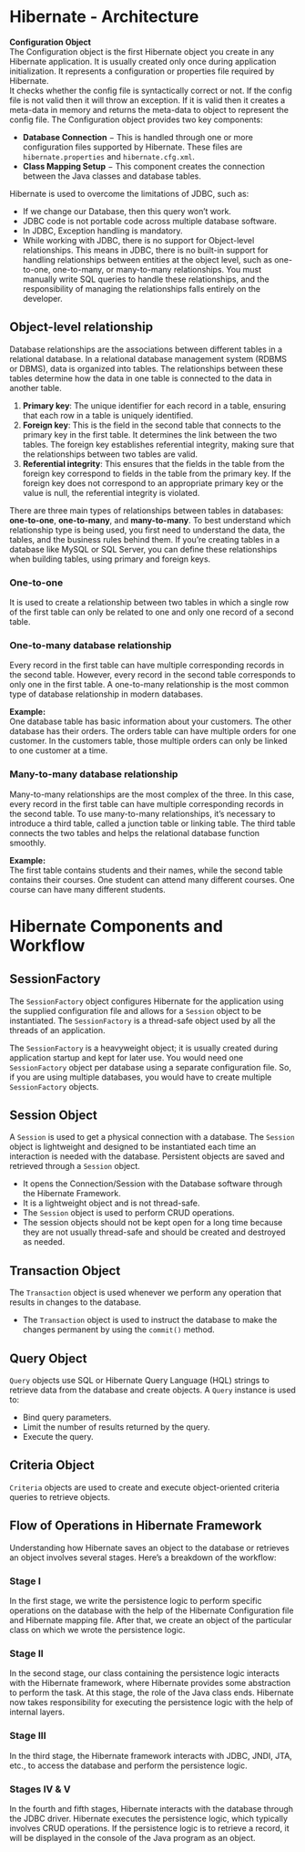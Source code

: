 # Hibernate - Architecture

**Configuration Object**  
The Configuration object is the first Hibernate object you create in any Hibernate application. It is usually created only once during application initialization. It represents a configuration or properties file required by Hibernate.  
It checks whether the config file is syntactically correct or not.
If the config file is not valid then it will throw an exception. If it is valid then it creates a meta-data in memory and returns the meta-data to object to represent the config file.
The Configuration object provides two key components:

- **Database Connection** − This is handled through one or more configuration files supported by Hibernate. These files are `hibernate.properties` and `hibernate.cfg.xml`.
- **Class Mapping Setup** − This component creates the connection between the Java classes and database tables.

Hibernate is used to overcome the limitations of JDBC, such as:

- If we change our Database, then this query won’t work.
- JDBC code is not portable code across multiple database software.
- In JDBC, Exception handling is mandatory.
- While working with JDBC, there is no support for Object-level relationships. This means in JDBC, there is no built-in support for handling relationships between entities at the object level, such as one-to-one, one-to-many, or many-to-many relationships. You must manually write SQL queries to handle these relationships, and the responsibility of managing the relationships falls entirely on the developer.

## Object-level relationship
Database relationships are the associations between different tables in a relational database. In a relational database management system (RDBMS or DBMS), data is organized into tables. The relationships between these tables determine how the data in one table is connected to the data in another table.

1. **Primary key**: The unique identifier for each record in a table, ensuring that each row in a table is uniquely identified.
2. **Foreign key**: This is the field in the second table that connects to the primary key in the first table. It determines the link between the two tables. The foreign key establishes referential integrity, making sure that the relationships between two tables are valid.
3. **Referential integrity**: This ensures that the fields in the table from the foreign key correspond to fields in the table from the primary key. If the foreign key does not correspond to an appropriate primary key or the value is null, the referential integrity is violated.

There are three main types of relationships between tables in databases: **one-to-one**, **one-to-many**, and **many-to-many**. To best understand which relationship type is being used, you first need to understand the data, the tables, and the business rules behind them. If you’re creating tables in a database like MySQL or SQL Server, you can define these relationships when building tables, using primary and foreign keys.

### One-to-one
It is used to create a relationship between two tables in which a single row of the first table can only be related to one and only one record of a second table.

### One-to-many database relationship
Every record in the first table can have multiple corresponding records in the second table. However, every record in the second table corresponds to only one in the first table. A one-to-many relationship is the most common type of database relationship in modern databases.

**Example:**  
One database table has basic information about your customers. The other database has their orders. The orders table can have multiple orders for one customer. In the customers table, those multiple orders can only be linked to one customer at a time.

### Many-to-many database relationship
Many-to-many relationships are the most complex of the three. In this case, every record in the first table can have multiple corresponding records in the second table. To use many-to-many relationships, it’s necessary to introduce a third table, called a junction table or linking table. The third table connects the two tables and helps the relational database function smoothly.

**Example:**  
The first table contains students and their names, while the second table contains their courses. One student can attend many different courses. One course can have many different students.
# Hibernate Components and Workflow

## SessionFactory
The `SessionFactory` object configures Hibernate for the application using the supplied configuration file and allows for a `Session` object to be instantiated. The `SessionFactory` is a thread-safe object used by all the threads of an application.

The `SessionFactory` is a heavyweight object; it is usually created during application startup and kept for later use. You would need one `SessionFactory` object per database using a separate configuration file. So, if you are using multiple databases, you would have to create multiple `SessionFactory` objects.

## Session Object
A `Session` is used to get a physical connection with a database. The `Session` object is lightweight and designed to be instantiated each time an interaction is needed with the database. Persistent objects are saved and retrieved through a `Session` object.

- It opens the Connection/Session with the Database software through the Hibernate Framework.
- It is a lightweight object and is not thread-safe.
- The `Session` object is used to perform CRUD operations.
- The session objects should not be kept open for a long time because they are not usually thread-safe and should be created and destroyed as needed.

## Transaction Object
The `Transaction` object is used whenever we perform any operation that results in changes to the database.

- The `Transaction` object is used to instruct the database to make the changes permanent by using the `commit()` method.

## Query Object
`Query` objects use SQL or Hibernate Query Language (HQL) strings to retrieve data from the database and create objects. A `Query` instance is used to:

- Bind query parameters.
- Limit the number of results returned by the query.
- Execute the query.

## Criteria Object
`Criteria` objects are used to create and execute object-oriented criteria queries to retrieve objects.

## Flow of Operations in Hibernate Framework

Understanding how Hibernate saves an object to the database or retrieves an object involves several stages. Here’s a breakdown of the workflow:

### Stage I
In the first stage, we write the persistence logic to perform specific operations on the database with the help of the Hibernate Configuration file and Hibernate mapping file. After that, we create an object of the particular class on which we wrote the persistence logic.

### Stage II
In the second stage, our class containing the persistence logic interacts with the Hibernate framework, where Hibernate provides some abstraction to perform the task. At this stage, the role of the Java class ends. Hibernate now takes responsibility for executing the persistence logic with the help of internal layers.

### Stage III
In the third stage, the Hibernate framework interacts with JDBC, JNDI, JTA, etc., to access the database and perform the persistence logic.

### Stages IV & V
In the fourth and fifth stages, Hibernate interacts with the database through the JDBC driver. Hibernate executes the persistence logic, which typically involves CRUD operations. If the persistence logic is to retrieve a record, it will be displayed in the console of the Java program as an object.

